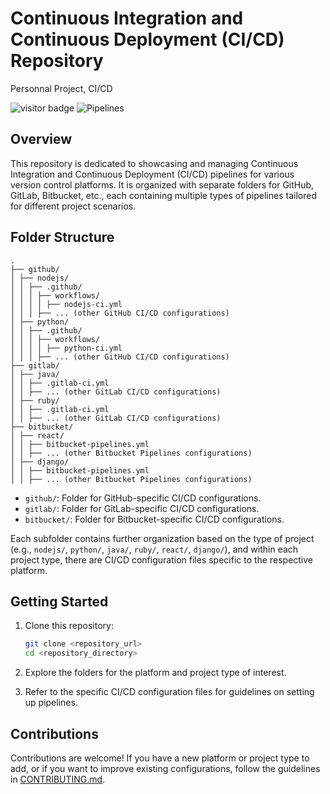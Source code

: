 # Continuous Integration and Continuous Deployment (CI/CD) Repository
Personnal Project, CI/CD

![visitor badge](https://visitor-badge.glitch.me/badge?page_id=twisterrr.mul_my_rpg_2029&left_color=purple&right_color=grey)
![Pipelines](https://github.com/Twisterrr/Pipelines/assets/60510584/9ff0b365-49e3-4ffb-9102-90897c0661f1)
## Overview

This repository is dedicated to showcasing and managing Continuous Integration and Continuous Deployment (CI/CD) pipelines for various version control platforms. It is organized with separate folders for GitHub, GitLab, Bitbucket, etc., each containing multiple types of pipelines tailored for different project scenarios.

## Folder Structure

```
.
├── github/
│ ├── nodejs/
│ │ ├── .github/
│ │ │ ├── workflows/
│ │ │ │ ├── nodejs-ci.yml
│ │ │ ├── ... (other GitHub CI/CD configurations)
│ ├── python/
│ │ ├── .github/
│ │ │ ├── workflows/
│ │ │ │ ├── python-ci.yml
│ │ │ ├── ... (other GitHub CI/CD configurations)
├── gitlab/
│ ├── java/
│ │ ├── .gitlab-ci.yml
│ │ ├── ... (other GitLab CI/CD configurations)
│ ├── ruby/
│ │ ├── .gitlab-ci.yml
│ │ ├── ... (other GitLab CI/CD configurations)
├── bitbucket/
│ ├── react/
│ │ ├── bitbucket-pipelines.yml
│ │ ├── ... (other Bitbucket Pipelines configurations)
│ ├── django/
│ │ ├── bitbucket-pipelines.yml
│ │ ├── ... (other Bitbucket Pipelines configurations)
```


- `github/`: Folder for GitHub-specific CI/CD configurations.
- `gitlab/`: Folder for GitLab-specific CI/CD configurations.
- `bitbucket/`: Folder for Bitbucket-specific CI/CD configurations.

Each subfolder contains further organization based on the type of project (e.g., `nodejs/`, `python/`, `java/`, `ruby/`, `react/`, `django/`), and within each project type, there are CI/CD configuration files specific to the respective platform.

## Getting Started

1. Clone this repository:

    ```bash
    git clone <repository_url>
    cd <repository_directory>
    ```

2. Explore the folders for the platform and project type of interest.

3. Refer to the specific CI/CD configuration files for guidelines on setting up pipelines.

## Contributions

Contributions are welcome! If you have a new platform or project type to add, or if you want to improve existing configurations, follow the guidelines in [CONTRIBUTING.md](CONTRIBUTING.md).
